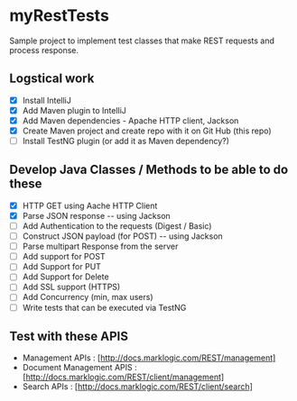 # myRestTests
Sample project to implement test classes that make REST requests and process response.

## Logstical work
- [x] Install IntelliJ
- [x] Add Maven plugin to IntelliJ
- [x] Add Maven dependencies - Apache HTTP client, Jackson
- [x] Create Maven project and create repo with it on Git Hub (this repo)
- [ ] Install TestNG plugin (or add it as Maven dependency?)

## Develop Java Classes / Methods to be able to do these
- [x] HTTP GET using Aache HTTP Client
- [x] Parse JSON response -- using Jackson
- [ ] Add Authentication to the requests (Digest / Basic)
- [ ] Construct JSON payload (for POST) -- using Jackson
- [ ] Parse multipart Response from the server
- [ ] Add support for POST
- [ ] Add Support for PUT
- [ ] Add Support for Delete
- [ ] Add SSL support (HTTPS)
- [ ] Add Concurrency (min, max users)
- [ ] Write tests that can be executed via TestNG
 
## Test with these APIS
* Management APIs : [http://docs.marklogic.com/REST/management]
* Document Management APIS : [http://docs.marklogic.com/REST/client/management]
* Search APIs : [http://docs.marklogic.com/REST/client/search]

